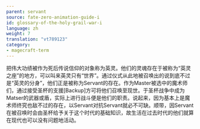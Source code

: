 ```yaml
---
parent: servant
source: fate-zero-animation-guide-i
id: glossary-of-the-holy-grail-war-i
language: zh
weight: 7
translation: "vt789123"
category:
- magecraft-term
---
```


把伟大功绩被作为死后传说信仰的对象称为英灵。他们的灵魂存在于被称为“英灵之座”的地方，可以叫来英灵只有“世界”。通过仪式从此地被召唤出的说到底不过是“英灵的分身”，他们正是被称为Servant的存在。作为Master被选中的魔术师们，通过接受圣杯的支援[Backup]方可将他们召唤至现世。于圣杯战争中成为Matser的武器或盾，实际上进行战斗便是他们的职责。说起来，因为基本上是魔术师终究也敌不过的存在，以Servant对抗Servant就必不可缺。顺带，因Servant在被召唤时会由圣杯给予关于这个时代的基础知识，故生活在过去时代的他们就算在现代也可以没有问题地活动。
